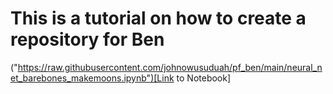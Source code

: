 # This is a tutorial on how to create a repository for Ben

("https://raw.githubusercontent.com/johnowusuduah/pf_ben/main/neural_net_barebones_makemoons.ipynb")[Link to Notebook]
